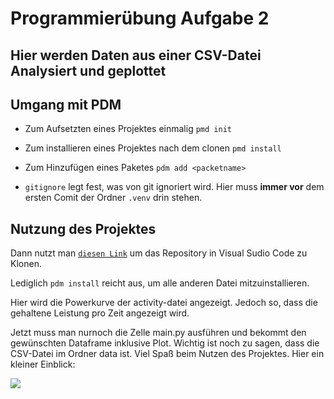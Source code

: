# Programmierübung Aufgabe 2 
## Hier werden Daten aus einer CSV-Datei Analysiert und geplottet 


## Umgang mit PDM

- Zum Aufsetzten eines Projektes einmalig `pmd init`
- Zum installieren eines Projektes nach dem clonen `pmd install`
- Zum Hinzufügen eines Paketes `pdm add <packetname>`

- `gitignore` legt fest, was von git ignoriert wird.  Hier muss __immer vor__ dem ersten Comit der Ordner `.venv` drin stehen. 

## Nutzung des Projektes 


Dann nutzt man [`diesen Link`](https://github.com/JonPer00/proueb_2025) um das Repository in Visual Sudio Code zu Klonen. 

Lediglich `pdm install` reicht aus, um alle anderen Datei mitzuinstallieren. 

Hier wird die Powerkurve der activity-datei angezeigt. Jedoch so, dass die gehaltene Leistung pro Zeit angezeigt wird. 

Jetzt muss man nurnoch die Zelle main.py ausführen und bekommt den gewünschten Dataframe inklusive Plot. 
Wichtig ist noch zu sagen, dass die CSV-Datei im Ordner data ist. 
Viel Spaß beim Nutzen des Projektes. 
Hier ein kleiner Einblick: 

![](/aufgabe3-Peaks/data/pictures/screen.jpg)